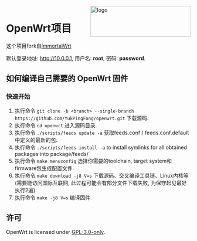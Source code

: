 <img src="https://openwrt.org/_media/logo.png" alt="logo" width="274" height="84" align="right">

# OpenWrt项目

这个项目fork自[ImmortalWrt](https://github.com/immortalwrt/immortalwrt)

默认登录地址: http://10.0.0.1, 用户名: __root__, 密码: __password__.

## 如何编译自己需要的 OpenWrt 固件
### 快速开始
1. 执行命令 `git clone -b <branch> --single-branch https://github.com/YukPingFong/openwrt.git` 下载源码.
2. 执行命令 `cd openwrt` 进入源码目录.
3. 执行命令 `./scripts/feeds update -a` 获取feeds.conf / feeds.conf.default中定义的最新的包.
4. 执行命令 `./scripts/feeds install -a` to install symlinks for all obtained packages into package/feeds/
5. 执行命令 `make menuconfig` 选择你需要的toolchain, target system和firmware包生成配置文件.
6. 执行命令 `make download -j8 V=s` 下载源码、交叉编译工具链、Linux内核等(需要能访问国际互联网, 此过程可能会有部分文件下载失败, 为保守起见最好执行2遍).
7. 执行命令 `make -j8 V=s` 编译固件.

## 许可
OpenWrt is licensed under [GPL-3.0-only](https://spdx.org/licenses/GPL-3.0-only.html).

